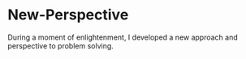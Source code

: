 # New-Perspective
During a moment of enlightenment, I developed a new approach and perspective to problem solving.
